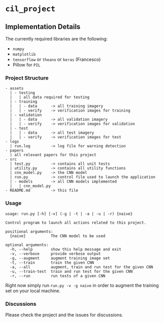 # `cil_project`

## Implementation Details
The currently required libraries are the following:

- `numpy`
- `matplotlib`
- `tensorflow` or `theano` or `keras` (Francesco)
- Pillow for `PIL`

### Project Structure
```
- assets
  | - testing
  |   | all data required for testing
  | - training
  |   | - data      -> all training imagery
  |   | - verify    -> verification images for training
  | - validation
  |   | - data      -> all validation imagery
  |   | - verify    -> verification images for validation
  | - test
  |   | - data      -> all test imagery
  |   | - verify    -> verification images for test
- logs
  | run.log         -> log file for warning detection
- papers
  | all relevant papers for this project
- src
  | test.py         -> contains all unit tests
  | utility.py      -> contains all utility functions
  | cnn_model.py    -> the CNN model
  | run.py          -> control file used to launch the application
  | - models        -> all CNN models implemented
  |   | cnn_model.py
- README.md         -> this file
```

### Usage
```
usage: run.py [-h] [-v] (-g | -t | -a | -u | -r) {naive}

Control program to launch all actions related to this project.

positional arguments:
  {naive}           The CNN model to be used

optional arguments:
  -h, --help        show this help message and exit
  -v, --verbose     provide verbose output
  -g, --augment     augment training image set
  -t, --train       train the given CNN
  -a, --all         augment, train and run test for the given CNN
  -u, --train-test  train and run test for the given CNN
  -r, --run         run tests of a given CNN
```

Right now simply run `run.py -v -g naive` in order to augment the training set on your local machine.

### Discussions
Please check the project and the issues for discussions.
